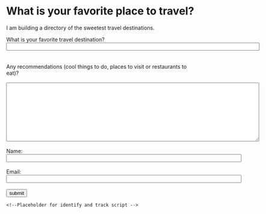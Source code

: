 
<!DOCTYPE html> 
<html> 
<head> 
    <title>Home Questionnaire...the GifTastic Sequel<span id="selection-marker-1" class="redactor-selection-marker"></span></title> 

<!--Segment Analytics.js --> 
<script>
    !function(){var analytics=window.analytics=window.analytics||[];if(!analytics.initialize)if(analytics.invoked)window.console&&console.error&&console.error("Segment snippet included twice.");else{analytics.invoked=!0;analytics.methods=["trackSubmit","trackClick","trackLink","trackForm","pageview","identify","reset","group","track","ready","alias","debug","page","once","off","on","addSourceMiddleware","addIntegrationMiddleware","setAnonymousId","addDestinationMiddleware"];analytics.factory=function(e){return function(){var t=Array.prototype.slice.call(arguments);t.unshift(e);analytics.push(t);return analytics}};for(var e=0;e<analytics.methods.length;e++){var key=analytics.methods[e];analytics[key]=analytics.factory(key)}analytics.load=function(key,e){var t=document.createElement("script");t.type="text/javascript";t.async=!0;t.src="https://cdn.segment.com/analytics.js/v1/" + key + "/analytics.min.js";var n=document.getElementsByTagName("script")[0];n.parentNode.insertBefore(t,n);analytics._loadOptions=e};analytics._writeKey="iXqFt06oxLQVb1FZYFKQJjYfVW3RWjN9";analytics.SNIPPET_VERSION="4.13.2";
      analytics.load("iXqFt06oxLQVb1FZYFKQJjYfVW3RWjN9");
      analytics.page();
      }}();
</script>
</head> 
<body> 
<h1>What is your favorite place to travel?</h1> 
<p>I am building a directory of the sweetest travel destinations.</p>  
<form name="travel" onsubmit="identify(event)">
     What is your favorite travel destination?
    <input name="destination" required="" size="81" type="text"/> 
    <br><br><br> 
    Any recommendations (cool things to do, places to visit or restaurants to eat)? 
    <br><br> 
    <textarea cols="81" name="details" required="" rows="10">
    </textarea> 
    <br><br> 
    Name: <input name="fullname" required="" size="75" type="text"/> 
    <br><br> 
    Email: <input name="email" required="" size="75" type="email"/> 
    <br><br>
    <input name="submit" type="submit" value="submit"/>
</form> 

    <!--Placeholder for identify and track script -->

</body> 
</html>
